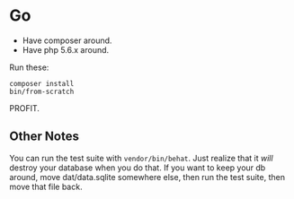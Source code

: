 # Go

* Have composer around.
* Have php 5.6.x around.

Run these:

```
composer install
bin/from-scratch
```

PROFIT.

## Other Notes

You can run the test suite with `vendor/bin/behat`. Just realize that it
*will* destroy your database when you do that. If you want to keep your db
around, move dat/data.sqlite somewhere else, then run the test suite, then
move that file back.
